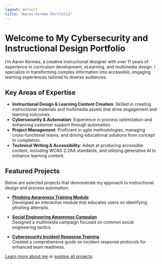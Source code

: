 ```yaml
---
layout: default
title: "Aaron Kermes Portfolio"
---
```


# Welcome to My Cybersecurity and Instructional Design Portfolio

I’m Aaron Kermes, a creative instructional designer with over 11 years of experience in curriculum development, eLearning, and multimedia design. I specialize in transforming complex information into accessible, engaging learning experiences tailored to diverse audiences.

## Key Areas of Expertise
- **Instructional Design & Learning Content Creation**: Skilled in creating instructional materials and multimedia assets that drive engagement and learning outcomes.
- **Cybersecurity & Automation**: Experience in process optimization and enhancing customer support through automation.
- **Project Management**: Proficient in agile methodologies, managing cross-functional teams, and driving educational solutions from concept to completion.
- **Technical Writing & Accessibility**: Adept at producing accessible content, including WCAG 2.2AA standards, and utilizing generative AI to enhance learning content.

## Featured Projects
Below are selected projects that demonstrate my approach to instructional design and process automation:

- **[Phishing Awareness Training Module](projects.md#phishing-awareness-training-module)**  
  Developed an interactive module that educates users on identifying phishing attempts.

- **[Social Engineering Awareness Campaign](projects.md#social-engineering-awareness-campaign)**  
  Designed a multimedia campaign focused on common social engineering tactics.

- **[Cybersecurity Incident Response Training](projects.md#cybersecurity-incident-response-training)**  
  Created a comprehensive guide on incident response protocols for enhanced team readiness.

[Learn more about me](about.md) or [explore all projects](projects.md).
